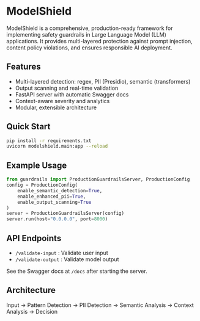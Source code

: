 # ModelShield

ModelShield is a comprehensive, production-ready framework for implementing safety guardrails in Large Language Model (LLM) applications. It provides multi-layered protection against prompt injection, content policy violations, and ensures responsible AI deployment.

## Features
- Multi-layered detection: regex, PII (Presidio), semantic (transformers)
- Output scanning and real-time validation
- FastAPI server with automatic Swagger docs
- Context-aware severity and analytics
- Modular, extensible architecture

## Quick Start
```bash
pip install -r requirements.txt
uvicorn modelshield.main:app --reload
```

## Example Usage
```python
from guardrails import ProductionGuardrailsServer, ProductionConfig
config = ProductionConfig(
    enable_semantic_detection=True,
    enable_enhanced_pii=True,
    enable_output_scanning=True
)
server = ProductionGuardrailsServer(config)
server.run(host="0.0.0.0", port=8000)
```

## API Endpoints
- `/validate-input` : Validate user input
- `/validate-output` : Validate model output

See the Swagger docs at `/docs` after starting the server.

## Architecture
Input → Pattern Detection → PII Detection → Semantic Analysis → Context Analysis → Decision
